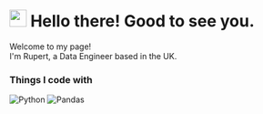 <h1><img src="https://emojis.slackmojis.com/emojis/images/1531849430/4246/blob-sunglasses.gif?1531849430" width="30"/> Hello there! Good to see you.</h1>

<p>Welcome to my page! </br> I'm Rupert, a Data Engineer based in the UK.
<h3>Things I code with</h3>
<p>
  <img alt="Python" src="https://img.shields.io/badge/python-3670A0?style=for-the-badge&logo=python&logoColor=ffdd54" />
  <img alt="Pandas" src="https://img.shields.io/badge/pandas-%23150458.svg?style=for-the-badge&logo=pandas&logoColor=white" /> 

</p>
